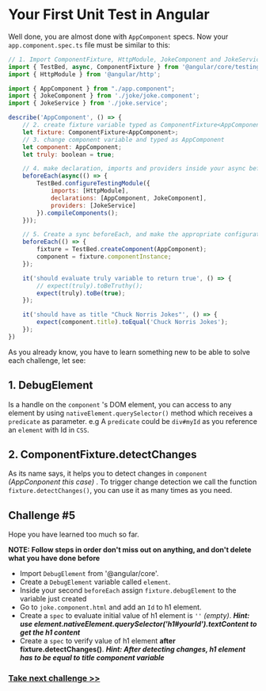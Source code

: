 # Your First Unit Test in Angular
Well done, you are almost done with `AppComponent` specs. Now your `app.component.spec.ts` file must be similar to this:

```js
// 1. Import ComponentFixture, HttpModule, JokeComponent and JokeService
import { TestBed, async, ComponentFixture } from '@angular/core/testing';
import { HttpModule } from '@angular/http';

import { AppComponent } from "./app.component";
import { JokeComponent } from './joke/joke.component';
import { JokeService } from './joke.service';

describe('AppComponent', () => {
	// 2. create fixture variable typed as ComponentFixture<AppComponent>
	let fixture: ComponentFixture<AppComponent>;
	// 3. change component variable and typed as AppComponent
	let component: AppComponent;
	let truly: boolean = true;

	// 4. make declaration, imports and providers inside your async beforeEach
	beforeEach(async(() => {
		TestBed.configureTestingModule({
			imports: [HttpModule],
			declarations: [AppComponent, JokeComponent],
			providers: [JokeService]
		}).compileComponents();
	}));

	// 5. Create a sync beforeEach, and make the appropriate configuration inside it
	beforeEach(() => {
		fixture = TestBed.createComponent(AppComponent);
		component = fixture.componentInstance;
	});

	it('should evaluate truly variable to return true', () => {
		// expect(truly).toBeTruthy();
		expect(truly).toBe(true);
	});

	it('should have as title "Chuck Norris Jokes"', () => {
		expect(component.title).toEqual('Chuck Norris Jokes');
	});
})

```
As you already know, you have to learn something new to be able to solve each challenge, let see:

## 1. DebugElement

Is a handle on the `component` 's DOM element, you can access to any element by using `nativeElement.querySelector()` method which receives a `predicate` as parameter. e.g A `predicate` could be `div#myId` as you reference an `element` with Id in `CSS`.

## 2. ComponentFixture<T>.detectChanges

As its name says, it helps you to detect changes in `component` *(AppConponent this case)* . To trigger change detection we call the function `fixture.detectChanges()`, you can use it as many times as you need.


## Challenge #5

Hope you have learned too much so far.

**NOTE: Follow steps in order don't miss out on anything, and don't delete what you have done before**

- Import `DebugElement` from '@angular/core'.
- Create a  `DebugElement` variable called `element`.
- Inside your second `beforeEach` assign `fixture.debugElement` to the variable just created
- Go to `joke.component.html` and add an `Id` to h1 element.
- Create a `spec` to evaluate initial value of h1 element is `''` *(empty)*. ***Hint: use element.nativeElement.querySelector('h1#yourId').textContent to get the h1 content***
- Create a `spec` to verify value of h1 element **after fixture.detectChanges()**. ***Hint: After detecting changes, h1 element has to be equal to title component variable***

### [Take next challenge >>](https://github.com/jevvilla/Workshop-ATesting/tree/6#your-first-unit-test-in-angular)
